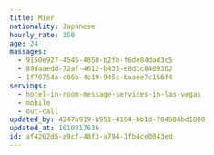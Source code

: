 ```yaml
---
title: Mier
nationality: Japanese
hourly_rate: 150
age: 24
massages:
  - 9150e927-4545-4858-b2fb-f6de84dad3c5
  - 89daaedd-72af-4612-b435-e8d1c8409302
  - 1f70754a-c86b-4c19-945c-baaee7c156f4
servings:
  - hotel-in-room-message-services-in-las-vegas
  - mobile
  - out-call
updated_by: 4247b919-b951-4164-bb1d-784684bd1808
updated_at: 1610817636
id: af4262d5-a9cf-48f3-a794-1fb4ce0043ed
---
```

